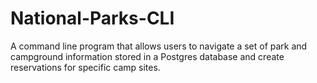 # National-Parks-CLI

A command line program that allows users to navigate a set of park and campground information stored in a Postgres database and create reservations for specific camp sites.
